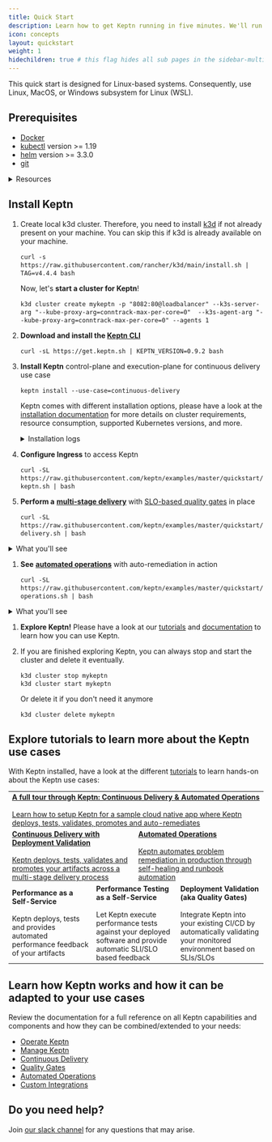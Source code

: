 ```yaml
---
title: Quick Start
description: Learn how to get Keptn running in five minutes. We'll run Keptn on a local k3d cluster.
icon: concepts
layout: quickstart
weight: 1
hidechildren: true # this flag hides all sub pages in the sidebar-multicard.html
---
```



This quick start is designed for Linux-based systems. Consequently, use Linux, MacOS, or Windows subsystem for Linux (WSL).

## Prerequisites
- [Docker](https://docker.com/) 
- [kubectl](https://kubernetes.io/docs/tasks/tools/#kubectl) version >= 1.19
- [helm](https://helm.sh/) version >= 3.3.0
- [git](https://git-scm.com/downloads)
<details><summary>Resources</summary>
![docker resources](./assets/docker-resources.png)
</details>


## Install Keptn

1. Create local k3d cluster. Therefore, you need to install [k3d](https://k3d.io) if not already present on your machine. You can skip this if k3d is already available on your machine.

    ```
    curl -s https://raw.githubusercontent.com/rancher/k3d/main/install.sh | TAG=v4.4.4 bash
    ```

    Now, let's **start a cluster for Keptn**!
    ```
    k3d cluster create mykeptn -p "8082:80@loadbalancer" --k3s-server-arg "--kube-proxy-arg=conntrack-max-per-core=0"  --k3s-agent-arg "--kube-proxy-arg=conntrack-max-per-core=0" --agents 1
    ```

1. **Download and install the [Keptn CLI](../0.9.x/reference/cli)**


    ```
    curl -sL https://get.keptn.sh | KEPTN_VERSION=0.9.2 bash
    ```

1. **Install Keptn** control-plane and execution-plane for continuous delivery use case

    ```
    keptn install --use-case=continuous-delivery
    ```

    Keptn comes with different installation options, please have a look at the [installation documentation](../0.9.x/operate) for more details on cluster requirements, resource consumption, supported Kubernetes versions, and more.

    <details><summary>Installation logs</summary>
    <p>The installation logs will print the following output:
    <pre>
    Installing Keptn ...
    Helm Chart used for Keptn installation: https://storage.googleapis.com/keptn-installer/keptn-0.9.2.tgz
    Start upgrading Helm Chart keptn in namespace keptn
    Finished upgrading Helm Chart keptn in namespace keptn
    Keptn control plane has been successfully set up on your cluster.
    Installing execution plane services for continuous-delivery use case.
    Start upgrading Helm Chart helm-service in namespace keptn
    Finished upgrading Helm Chart helm-service in namespace keptn
    Start upgrading Helm Chart jmeter-service in namespace keptn
    Finished upgrading Helm Chart jmeter-service in namespace keptn
    &nbsp;---------------------------------------------------
    &nbsp;* To quickly access Keptn, you can use a port-forward and then authenticate your Keptn CLI:
    &nbsp;- kubectl -n keptn port-forward service/api-gateway-nginx 8080:80
    &nbsp;- keptn auth --endpoint=http://localhost:8080/api --api-token=$(kubectl get secret keptn-api-token -n keptn -ojsonpath={.data.keptn-api-token} | base64 --decode)
    &nbsp;* Alternatively, follow the instructions provided at: https://keptn.sh/docs/0.9.x/operate/install/#authenticate-keptn-cli
    &nbsp;* To expose Keptn on a public endpoint, please continue with the installation guidelines provided at:
    &nbsp;- https://keptn.sh/docs/0.9.x/operate/install#install-keptn
    </pre>
    **There is no need to follow the instructions from the installation log - the quickstart guide will cover this!**
    </p>
    </details>

1. **Configure Ingress** to access Keptn
    ```
    curl -SL https://raw.githubusercontent.com/keptn/examples/master/quickstart/quickstart/expose-keptn.sh | bash
    ```

1. **Perform a** [**multi-stage delivery**](../concepts/delivery/) with [SLO-based quality gates](../concepts/quality_gates/) in place
    ```
    curl -SL https://raw.githubusercontent.com/keptn/examples/master/quickstart/multistage-delivery.sh | bash
    ```
  <details><summary>What you'll see</summary>
  <p>In Keptn you'll see one successful quality gate evaluation and one failed evaluation, that means a slow build will never reach production!
  ![](./assets/multi-stage-sequence.png)
  </p>
  </details>

1. **See** [**automated operations**](../concepts/automated_operations/) with auto-remediation in action
    ```
    curl -SL https://raw.githubusercontent.com/keptn/examples/master/quickstart/automated-operations.sh | bash
    ```
  <details><summary>What you'll see</summary>
  <p>In Keptn you'll see an executed remediation sequence in response to a problem event that has been sent to Keptn!
  ![](./assets/remediation-sequence.png)
  </p>
  </details>

1. **Explore Keptn!** Please have a look at our [tutorials](https://tutorials.keptn.sh) and [documentation](../) to learn how you can use Keptn.

1. If you are finished exploring Keptn, you can always stop and start the cluster and delete it eventually.
    ```
    k3d cluster stop mykeptn
    k3d cluster start mykeptn
    ```

    Or delete it if you don't need it anymore
    ```
    k3d cluster delete mykeptn
    ```


## Explore tutorials to learn more about the Keptn use cases

With Keptn installed, have a look at the different [tutorials](https://tutorials.keptn.sh/) to learn hands-on about the Keptn use cases:

<table class="highlight-table">
  <tr>
    <td colspan="6">
      <a href="https://tutorials.keptn.sh/?cat=full-tour">
        <strong>A full tour through Keptn: Continuous Delivery & Automated Operations</strong><br><br>
        Learn how to setup Keptn for a sample cloud native app where Keptn deploys, tests, validates, promotes and auto-remediates
      </a>
    </td>
  </tr>
  <tr>
    <td colspan="3" width="50%">
      <a href="https://tutorials.keptn.sh/?cat=quality-gates">
        <strong>Continuous Delivery with Deployment Validation</strong><br><br>
        Keptn deploys, tests, validates and promotes your artifacts across a multi-stage delivery process
      </a>
    </td>
    <td colspan="3">
      <a href="https://tutorials.keptn.sh/?cat=automated-operations">
        <strong>Automated Operations</strong><br><br>
        Keptn automates problem remediation in production through self-healing and runbook automation
      </a>
    </td>
  </tr>
  <tr>
    <td colspan="2" width="33%">
        <strong>Performance as a Self-Service</strong><br><br>
        Keptn deploys, tests and provides automated performance feedback of your artifacts
    </td>
    <td colspan="2" width="33%">
        <strong>Performance Testing as a Self-Service</strong><br><br>
        Let Keptn execute performance tests against your deployed software and provide automatic SLI/SLO based feedback
    </td>
    <td colspan="2">
        <strong>Deployment Validation (aka Quality Gates)</strong><br><br>
        Integrate Keptn into your existing CI/CD by automatically validating your monitored environment based on SLIs/SLOs
    </td>
  </tr>
</table>

## Learn how Keptn works and how it can be adapted to your use cases

Review the documentation for a full reference on all Keptn capabilities and components and how they can be combined/extended to your needs:

- [Operate Keptn](../0.9.x/operate)
- [Manage Keptn](../0.9.x/manage)
- [Continuous Delivery](../0.9.x/continuous_delivery)
- [Quality Gates](../0.9.x/quality_gates)
- [Automated Operations](../0.9.x/automated_operations)
- [Custom Integrations](../0.9.x/integrations)

## Do you need help?

Join [our slack channel](https://slack.keptn.sh) for any questions that may arise.

